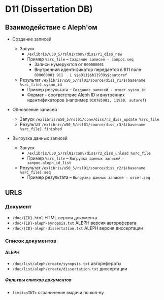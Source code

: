 # D11 (Dissertation DB)

## Взаимодействие с Aleph'ом
* Создание записей
  * Запуск 
    * `/exlibris/u50_5/rsl01/conv/diss/r1_diss_new`
    * Пример `%src_file` – `Создание записей - запрос.seq`
      * Записи нумеруются от `000000001`
      * Внутренний идентификатор передается в 911 поле `000000001 911   L $$aD11$$b11930$$cautoref`
  * Результат `/exlibris/u50_5/rsl01/source/diss_r1/$(basename %src_file).sysno_id`
    * Пример результата – `Создание записей - ответ.sysno_id`
    * Формат - соответствие Aleph ID и внутренних идентификаторов (например `010785981, 11930, autoref`)
    
* Обновление записей
  * Запуск `/exlibris/u50_5/rsl01/conv/diss/r3_diss_update %src_file`
  * Результат `/exlibris/u50_5/rsl01/source/diss_r3/$(basename %src_file).finished`
    
* Выгрузка данных записей
  * Запуск 
    * `/exlibris/u50_5/rsl01/conv/diss/r2_diss_unload %src_file`
    * Пример `%src_file` – `Выгрузка данных записей - запрос.aleph_id_list`
  * Результат `/exlibris/u50_5/rsl01/source/diss_r2/$(basename %src_file).seq`
    * Пример результата – `Выгрузка данных записей - ответ.seq`


## URLS

### Документ

* `/doc/{ID}.html` HTML версия документа
* `/doc/{ID}-aleph-synopsis.txt` ALEPH версия автореферата
* `/doc/{ID}-aleph-dissertation.txt` ALEPH версия диссертации

### Список документов

#### ALEPH

* `/doc/list/aleph/create/synopsis.txt` авторефераты
* `/doc/list/aleph/create/dissertation.txt` диссертации

##### Фильтры списков документов
* `limit=<INT>` ограничение выдачи по кол-ву
